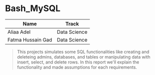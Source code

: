 # Bash_MySQL
| Name              | Track        |
|-------------------|--------------|
| Aliaa Adel        | Data Science |
| Fatma Hussain Gad | Data Science |

> This projects simulates some SQL functionalities like creating and deleteing admins, databases, and tables or manipulating data with insert, select, and delete rows. In this report we'll explain the functionality and made assumptions for each requirements. 
